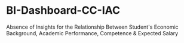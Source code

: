 # BI-Dashboard-CC-IAC
Absence of Insights for the Relationship Between Student's Economic Background, Academic Performance, Competence &amp; Expected Salary
